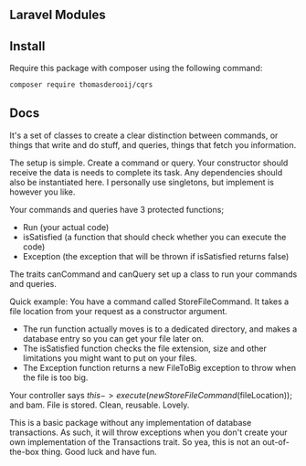 ## Laravel Modules

## Install

Require this package with composer using the following command:

```bash
composer require thomasderooij/cqrs
```

## Docs
It's a set of classes to create a clear distinction between commands, or things that write and do stuff,
and queries, things that fetch you information.

The setup is simple. Create a command or query. Your constructor should receive the data is needs to complete its task.
Any dependencies should also be instantiated here. I personally use singletons, but implement is however you like.

Your commands and queries have 3 protected functions;
* Run (your actual code)
* isSatisfied (a function that should check whether you can execute the code)
* Exception (the exception that will be thrown if isSatisfied returns false)

The traits canCommand and canQuery set up a class to run your commands and queries.

Quick example:
You have a command called StoreFileCommand. It takes a file location from your request as a constructor argument.
* The run function actually moves is to a dedicated directory, and makes a database entry so you can get your file later on.
* The isSatisfied function checks the file extension, size and other limitations you might want to put on your files.
* The Exception function returns a new FileToBig exception to throw when the file is too big.

Your controller says $this->execute(new StoreFileCommand($fileLocation)); and bam. File is stored. Clean, reusable. Lovely.

This is a basic package without any implementation of database transactions.
As such, it will throw exceptions when you don't create your own implementation of the Transactions trait. So yea, this is
not an out-of-the-box thing. Good luck and have fun.